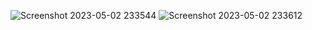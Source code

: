 ![Screenshot 2023-05-02 233544](https://user-images.githubusercontent.com/99186533/235748894-cf17fef2-8240-4228-8308-896de86eabd3.png)
![Screenshot 2023-05-02 233612](https://user-images.githubusercontent.com/99186533/235748905-4516a654-4b8b-4644-b9cd-aafbefb94abc.png)
